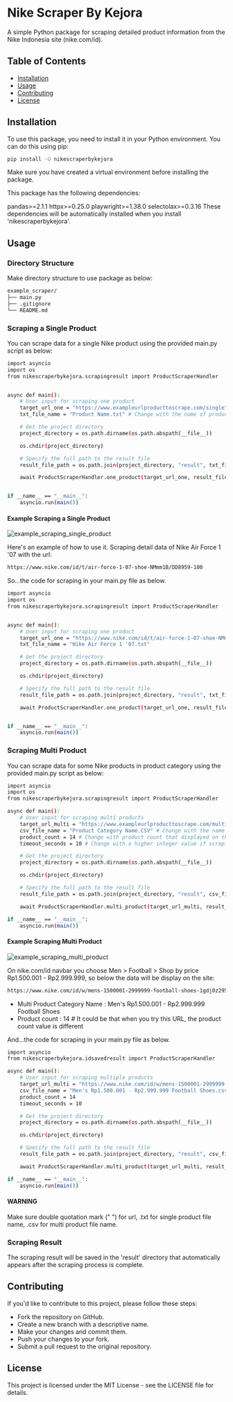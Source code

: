 # Nike Scraper By Kejora

A simple Python package for scraping detailed product information from the Nike Indonesia site (nike.com/id).

## Table of Contents

- [Installation](#installation)
- [Usage](#usage)
- [Contributing](#contributing)
- [License](#license)

## Installation

To use this package, you need to install it in your Python environment. You can do this using pip:

```bash
pip install -U nikescraperbykejora
```

Make sure you have created a virtual environment before installing the package.

This package has the following dependencies:

pandas>=2.1.1
httpx>=0.25.0
playwright>=1.38.0
selectolax>=0.3.16
These dependencies will be automatically installed when you install 'nikescraperbykejora'.

## Usage

### Directory Structure
Make directory structure to use package as below:

```bash
example_scraper/
├── main.py
├── .gitignore
└── README.md
``` 

### Scraping a Single Product
You can scrape data for a single Nike product using the provided main.py script as below:

```bash
import asyncio
import os
from nikescraperbykejora.scrapingresult import ProductScraperHandler


async def main():
    # User input for scraping one product
    target_url_one = "https://www.exampleurlproducttoscrape.com/single" # Change with url you want to scrape, DON'T skip quotation mark (" ")
    txt_file_name = "Product Name.txt" # Change with the name of product you want to scrape, DON'T skip .txt

    # Get the project directory
    project_directory = os.path.dirname(os.path.abspath(__file__))

    os.chdir(project_directory)

    # Specify the full path to the result file
    result_file_path = os.path.join(project_directory, "result", txt_file_name)

    await ProductScraperHandler.one_product(target_url_one, result_file_path)


if __name__ == "__main__":
    asyncio.run(main())
```
 
#### Example Scraping a Single Product

![example_scraping_single_product](example_scraping_one_product.png)

Here's an example of how to use it. Scraping detail data of Nike Air Force 1 '07 with the url: 
```bash
https://www.nike.com/id/t/air-force-1-07-shoe-NMmm1B/DD8959-100
```

So...the code for scraping in your main.py file as below.

```bash
import asyncio
import os
from nikescraperbykejora.scrapingresult import ProductScraperHandler


async def main():
    # User input for scraping one product
    target_url_one = "https://www.nike.com/id/t/air-force-1-07-shoe-NMmm1B/DD8959-100"
    txt_file_name = "Nike Air Force 1 '07.txt"

    # Get the project directory
    project_directory = os.path.dirname(os.path.abspath(__file__))

    os.chdir(project_directory)

    # Specify the full path to the result file
    result_file_path = os.path.join(project_directory, "result", txt_file_name)

    await ProductScraperHandler.one_product(target_url_one, result_file_path)


if __name__ == "__main__":
    asyncio.run(main())
```

### Scraping Multi Product
You can scrape data for some Nike products in product category using the provided main.py script as below:

```bash
import asyncio
import os
from nikescraperbykejora.scrapingresult import ProductScraperHandler

async def main():
    # User input for scraping multi products
    target_url_multi = "https://www.exampleurlproducttoscrape.com/multi" # Change with url you want to scrape
    csv_file_name = "Product Category Name.CSV" # Change with the name of product category you want to scrape, DON'T skip .CSV
    product_count = 14 # Change with product count that displayed on the page
    timeout_seconds = 10 # Change with a higher integer value if scraping fails due to timeout

    # Get the project directory
    project_directory = os.path.dirname(os.path.abspath(__file__))

    os.chdir(project_directory)

    # Specify the full path to the result file
    result_file_path = os.path.join(project_directory, "result", csv_file_name)

    await ProductScraperHandler.multi_product(target_url_multi, result_file_path, product_count, timeout_seconds)

if __name__ == "__main__":
    asyncio.run(main())
```
 
#### Example Scraping Multi Product

![example_scraping_multi_product](example_scraping_multi_product.png)

On nike.com/id navbar you choose Men > Football > Shop by price Rp1.500.001 - Rp2.999.999, so below the data will be display
on the site:
```bash
https://www.nike.com/id/w/mens-1500001-2999999-football-shoes-1gdj0z2952fznik1zy7ok
```
- Multi Product Category Name : Men's Rp1.500.001 - Rp2.999.999 Football Shoes
- Product count : 14 # It could be that when you try this URL, the product count value is different

And...the code for scraping in your main.py file as below.

```bash
import asyncio
from nikescraperbykejora.idsavedresult import ProductScraperHandler

async def main():
    # User input for scraping multiple products
    target_url_multi = "https://www.nike.com/id/w/mens-1500001-2999999-football-shoes-1gdj0z2952fznik1zy7ok" 
    csv_file_name = "Men's Rp1.500.001 - Rp2.999.999 Football Shoes.csv" 
    product_count = 14
    timeout_seconds = 10 

    # Get the project directory
    project_directory = os.path.dirname(os.path.abspath(__file__))

    os.chdir(project_directory)

    # Specify the full path to the result file
    result_file_path = os.path.join(project_directory, "result", csv_file_name)

    await ProductScraperHandler.multi_product(target_url_multi, result_file_path, product_count, timeout_seconds)

if __name__ == "__main__":
    asyncio.run(main())
```

#### WARNING
Make sure double quotation mark (" ") for url, .txt for single product file name, .csv for multi product file name.

### Scraping Result
The scraping result will be saved in the 'result' directory that automatically appears after the scraping process is complete.


## Contributing
If you'd like to contribute to this project, please follow these steps:

- Fork the repository on GitHub.
- Create a new branch with a descriptive name.
- Make your changes and commit them.
- Push your changes to your fork.
- Submit a pull request to the original repository.

## License
This project is licensed under the MIT License - see the LICENSE file for details.
